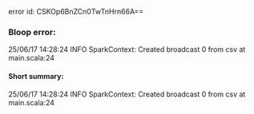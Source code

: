 error id: CSKOp6BnZCn0TwTnHrn66A==
### Bloop error:

25/06/17 14:28:24 INFO SparkContext: Created broadcast 0 from csv at main.scala:24
#### Short summary: 

25/06/17 14:28:24 INFO SparkContext: Created broadcast 0 from csv at main.scala:24